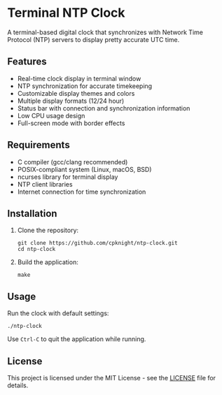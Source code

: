 # Terminal NTP Clock

A terminal-based digital clock that synchronizes with Network Time Protocol (NTP) servers to display pretty accurate UTC time.

## Features

* Real-time clock display in terminal window
* NTP synchronization for accurate timekeeping
* Customizable display themes and colors
* Multiple display formats (12/24 hour)
* Status bar with connection and synchronization information
* Low CPU usage design
* Full-screen mode with border effects

## Requirements

* C compiler (gcc/clang recommended)
* POSIX-compliant system (Linux, macOS, BSD)
* ncurses library for terminal display
* NTP client libraries
* Internet connection for time synchronization

## Installation

1. Clone the repository:
   ```
   git clone https://github.com/cpknight/ntp-clock.git
   cd ntp-clock
   ```

2. Build the application:
   ```
   make
   ```
<!--
3. Install (optional):
   ```
   sudo make install
   ```
-->

## Usage

Run the clock with default settings:
```
./ntp-clock
```

<!--
Command line options:
```
./clock [options]

Options:
  -h, --help         Display this help message
  -12, --12hour      Use 12-hour time format (AM/PM)
  -24, --24hour      Use 24-hour time format
  -c, --color=NAME   Use specified color theme
  -s, --server=HOST  Specify NTP server to use
  -i, --interval=N   Set sync interval (in seconds)
  -b, --border       Display with decorative border
  -f, --fullscreen   Run in fullscreen mode
```
-->

Use `Ctrl-C` to quit the application while running.

## License

This project is licensed under the MIT License - see the [LICENSE](LICENSE) file for details.

